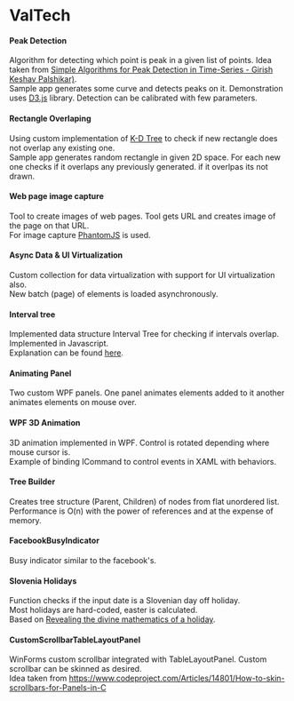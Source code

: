 ValTech
=======

#### Peak Detection

Algorithm for detecting which point is peak in a given list of points. Idea taken from [Simple Algorithms for Peak Detection in Time-Series - Girish Keshav Palshikar)](http://sites.google.com/site/girishpalshikar/Home/mypublications/SimpleAlgorithmsforPeakDetectioninTimeSeriesACADABAI_2009.pdf).
<br> Sample app generates some curve and detects peaks on it. Demonstration uses [D3.js](http://d3js.org/) library. Detection can be calibrated with few parameters.

#### Rectangle Overlaping

Using custom implementation of [K-D Tree](http://en.wikipedia.org/wiki/K-d_tree) to check if new rectangle does not overlap any existing one.
<br>Sample app generates random rectangle in given 2D space. For each new one checks if it overlaps any previously generated. if it overlpas its not drawn.

#### Web page image capture

Tool to create images of web pages. Tool gets URL and creates image of the page on that URL.
<br>For image capture [PhantomJS](http://phantomjs.org/) is used.

#### Async Data & UI Virtualization

Custom collection for data virtualization with support for UI virtualization also.
<br>New batch (page) of elements is loaded asynchronously.

#### Interval tree

Implemented data structure Interval Tree for checking if intervals overlap.
<br>Implemented in Javascript.
<br>Explanation can be found [here](http://www.geeksforgeeks.org/interval-tree/).

#### Animating Panel

Two custom WPF panels. One panel animates elements added to it another animates elements on mouse over.

#### WPF 3D Animation

3D animation implemented in WPF. Control is rotated depending where mouse cursor is.
<br>Example of binding ICommand to control events in XAML with behaviors.

#### Tree Builder

Creates tree structure (Parent, Children) of nodes from flat unordered list.
<br>Performance is O(n) with the power of references and at the expense of memory.

#### FacebookBusyIndicator

Busy indicator similar to the facebook's.

#### Slovenia Holidays

Function checks if the input date is a Slovenian day off holiday.
<br>Most holidays are hard-coded, easter is calculated.
Based on [Revealing the divine mathematics of a holiday](http://www.whydomath.org/Reading_Room_Material/ian_stewart/2000_03.html).

#### CustomScrollbarTableLayoutPanel
WinForms custom scrollbar integrated with TableLayoutPanel. Custom scrollbar can be skinned as desired.
<br> Idea taken from https://www.codeproject.com/Articles/14801/How-to-skin-scrollbars-for-Panels-in-C